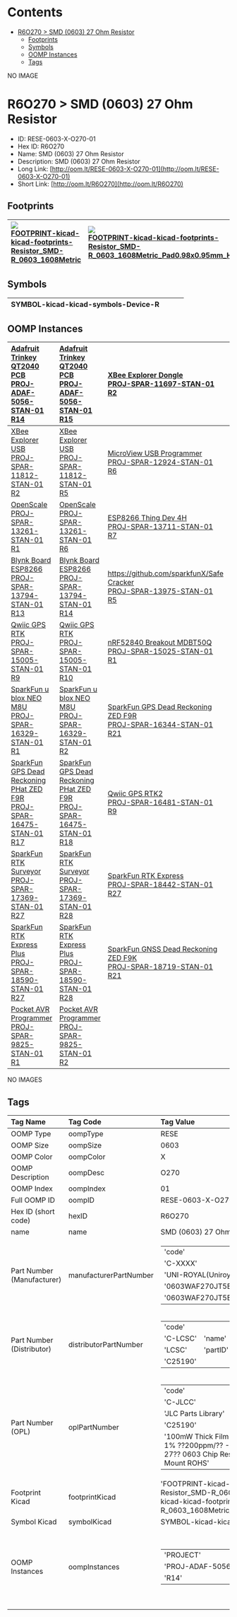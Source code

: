 



Contents
========

* [R6O270 > SMD (0603) 27 Ohm Resistor](#r6o270--smd-0603-27-ohm-resistor)
	* [Footprints](#footprints)
	* [Symbols](#symbols)
	* [OOMP Instances](#oomp-instances)
	* [Tags](#tags)
  
NO IMAGE  
# R6O270 > SMD (0603) 27 Ohm Resistor

- ID: RESE-0603-X-O270-01
- Hex ID: R6O270
- Name: SMD (0603) 27 Ohm Resistor
- Description: SMD (0603) 27 Ohm Resistor
- Long Link: [http://oom.lt/RESE-0603-X-O270-01](http://oom.lt/RESE-0603-X-O270-01)
- Short Link: [http://oom.lt/R6O270](http://oom.lt/R6O270)

## Footprints
  

|[![](https://raw.githubusercontent.com/oomlout/oomlout_OOMP_eda_V2/FOOTPRINT/kicad/kicad-footprints/Resistor_SMD/R_0603_1608Metric/main/image_140.png)<br>FOOTPRINT-kicad-kicad-footprints-Resistor_SMD-R_0603_1608Metric](https://github.com/oomlout/oomlout_OOMP_eda_V2/FOOTPRINT/kicad/kicad-footprints/Resistor_SMD/R_0603_1608Metric/tree/main/)|[![](https://raw.githubusercontent.com/oomlout/oomlout_OOMP_eda_V2/FOOTPRINT/kicad/kicad-footprints/Resistor_SMD/R_0603_1608Metric_Pad0.98x0.95mm_HandSolder/main/image_140.png)<br>FOOTPRINT-kicad-kicad-footprints-Resistor_SMD-R_0603_1608Metric_Pad0.98x0.95mm_HandSolder](https://github.com/oomlout/oomlout_OOMP_eda_V2/FOOTPRINT/kicad/kicad-footprints/Resistor_SMD/R_0603_1608Metric_Pad0.98x0.95mm_HandSolder/tree/main/)|||
| :--- | :--- | :--- | :--- |

## Symbols
  

|![]()<br>SYMBOL-kicad-kicad-symbols-Device-R||||
| :--- | :--- | :--- | :--- |

## OOMP Instances
  

|[Adafruit Trinkey QT2040 PCB<br>PROJ-ADAF-5056-STAN-01<br>R14](https://github.com/oomlout/oomlout_OOMP_projects_V2/PROJ/ADAF/5056/STAN/01/tree/main/)|[Adafruit Trinkey QT2040 PCB<br>PROJ-ADAF-5056-STAN-01<br>R15](https://github.com/oomlout/oomlout_OOMP_projects_V2/PROJ/ADAF/5056/STAN/01/tree/main/)|[XBee Explorer Dongle<br>PROJ-SPAR-11697-STAN-01<br>R2](https://github.com/oomlout/oomlout_OOMP_projects_V2/PROJ/SPAR/11697/STAN/01/tree/main/)|[XBee Explorer Dongle<br>PROJ-SPAR-11697-STAN-01<br>R5](https://github.com/oomlout/oomlout_OOMP_projects_V2/PROJ/SPAR/11697/STAN/01/tree/main/)|
| :--- | :--- | :--- | :--- |
|[XBee Explorer USB<br>PROJ-SPAR-11812-STAN-01<br>R2](https://github.com/oomlout/oomlout_OOMP_projects_V2/PROJ/SPAR/11812/STAN/01/tree/main/)|[XBee Explorer USB<br>PROJ-SPAR-11812-STAN-01<br>R5](https://github.com/oomlout/oomlout_OOMP_projects_V2/PROJ/SPAR/11812/STAN/01/tree/main/)|[MicroView USB Programmer<br>PROJ-SPAR-12924-STAN-01<br>R6](https://github.com/oomlout/oomlout_OOMP_projects_V2/PROJ/SPAR/12924/STAN/01/tree/main/)|[MicroView USB Programmer<br>PROJ-SPAR-12924-STAN-01<br>R7](https://github.com/oomlout/oomlout_OOMP_projects_V2/PROJ/SPAR/12924/STAN/01/tree/main/)|
|[OpenScale<br>PROJ-SPAR-13261-STAN-01<br>R1](https://github.com/oomlout/oomlout_OOMP_projects_V2/PROJ/SPAR/13261/STAN/01/tree/main/)|[OpenScale<br>PROJ-SPAR-13261-STAN-01<br>R6](https://github.com/oomlout/oomlout_OOMP_projects_V2/PROJ/SPAR/13261/STAN/01/tree/main/)|[ESP8266 Thing Dev 4H<br>PROJ-SPAR-13711-STAN-01<br>R7](https://github.com/oomlout/oomlout_OOMP_projects_V2/PROJ/SPAR/13711/STAN/01/tree/main/)|[ESP8266 Thing Dev 4H<br>PROJ-SPAR-13711-STAN-01<br>R8](https://github.com/oomlout/oomlout_OOMP_projects_V2/PROJ/SPAR/13711/STAN/01/tree/main/)|
|[Blynk Board ESP8266<br>PROJ-SPAR-13794-STAN-01<br>R13](https://github.com/oomlout/oomlout_OOMP_projects_V2/PROJ/SPAR/13794/STAN/01/tree/main/)|[Blynk Board ESP8266<br>PROJ-SPAR-13794-STAN-01<br>R14](https://github.com/oomlout/oomlout_OOMP_projects_V2/PROJ/SPAR/13794/STAN/01/tree/main/)|[https://github.com/sparkfunX/Safe Cracker<br>PROJ-SPAR-13975-STAN-01<br>R5](https://github.com/oomlout/oomlout_OOMP_projects_V2/PROJ/SPAR/13975/STAN/01/tree/main/)|[https://github.com/sparkfunX/Safe Cracker<br>PROJ-SPAR-13975-STAN-01<br>R10](https://github.com/oomlout/oomlout_OOMP_projects_V2/PROJ/SPAR/13975/STAN/01/tree/main/)|
|[Qwiic GPS RTK<br>PROJ-SPAR-15005-STAN-01<br>R9](https://github.com/oomlout/oomlout_OOMP_projects_V2/PROJ/SPAR/15005/STAN/01/tree/main/)|[Qwiic GPS RTK<br>PROJ-SPAR-15005-STAN-01<br>R10](https://github.com/oomlout/oomlout_OOMP_projects_V2/PROJ/SPAR/15005/STAN/01/tree/main/)|[nRF52840 Breakout MDBT50Q<br>PROJ-SPAR-15025-STAN-01<br>R1](https://github.com/oomlout/oomlout_OOMP_projects_V2/PROJ/SPAR/15025/STAN/01/tree/main/)|[nRF52840 Breakout MDBT50Q<br>PROJ-SPAR-15025-STAN-01<br>R2](https://github.com/oomlout/oomlout_OOMP_projects_V2/PROJ/SPAR/15025/STAN/01/tree/main/)|
|[SparkFun u blox NEO M8U<br>PROJ-SPAR-16329-STAN-01<br>R1](https://github.com/oomlout/oomlout_OOMP_projects_V2/PROJ/SPAR/16329/STAN/01/tree/main/)|[SparkFun u blox NEO M8U<br>PROJ-SPAR-16329-STAN-01<br>R2](https://github.com/oomlout/oomlout_OOMP_projects_V2/PROJ/SPAR/16329/STAN/01/tree/main/)|[SparkFun GPS Dead Reckoning ZED F9R<br>PROJ-SPAR-16344-STAN-01<br>R21](https://github.com/oomlout/oomlout_OOMP_projects_V2/PROJ/SPAR/16344/STAN/01/tree/main/)|[SparkFun GPS Dead Reckoning ZED F9R<br>PROJ-SPAR-16344-STAN-01<br>R22](https://github.com/oomlout/oomlout_OOMP_projects_V2/PROJ/SPAR/16344/STAN/01/tree/main/)|
|[SparkFun GPS Dead Reckoning PHat ZED F9R<br>PROJ-SPAR-16475-STAN-01<br>R17](https://github.com/oomlout/oomlout_OOMP_projects_V2/PROJ/SPAR/16475/STAN/01/tree/main/)|[SparkFun GPS Dead Reckoning PHat ZED F9R<br>PROJ-SPAR-16475-STAN-01<br>R18](https://github.com/oomlout/oomlout_OOMP_projects_V2/PROJ/SPAR/16475/STAN/01/tree/main/)|[Qwiic GPS RTK2<br>PROJ-SPAR-16481-STAN-01<br>R9](https://github.com/oomlout/oomlout_OOMP_projects_V2/PROJ/SPAR/16481/STAN/01/tree/main/)|[Qwiic GPS RTK2<br>PROJ-SPAR-16481-STAN-01<br>R10](https://github.com/oomlout/oomlout_OOMP_projects_V2/PROJ/SPAR/16481/STAN/01/tree/main/)|
|[SparkFun RTK Surveyor<br>PROJ-SPAR-17369-STAN-01<br>R27](https://github.com/oomlout/oomlout_OOMP_projects_V2/PROJ/SPAR/17369/STAN/01/tree/main/)|[SparkFun RTK Surveyor<br>PROJ-SPAR-17369-STAN-01<br>R28](https://github.com/oomlout/oomlout_OOMP_projects_V2/PROJ/SPAR/17369/STAN/01/tree/main/)|[SparkFun RTK Express<br>PROJ-SPAR-18442-STAN-01<br>R27](https://github.com/oomlout/oomlout_OOMP_projects_V2/PROJ/SPAR/18442/STAN/01/tree/main/)|[SparkFun RTK Express<br>PROJ-SPAR-18442-STAN-01<br>R28](https://github.com/oomlout/oomlout_OOMP_projects_V2/PROJ/SPAR/18442/STAN/01/tree/main/)|
|[SparkFun RTK Express Plus<br>PROJ-SPAR-18590-STAN-01<br>R27](https://github.com/oomlout/oomlout_OOMP_projects_V2/PROJ/SPAR/18590/STAN/01/tree/main/)|[SparkFun RTK Express Plus<br>PROJ-SPAR-18590-STAN-01<br>R28](https://github.com/oomlout/oomlout_OOMP_projects_V2/PROJ/SPAR/18590/STAN/01/tree/main/)|[SparkFun GNSS Dead Reckoning ZED F9K<br>PROJ-SPAR-18719-STAN-01<br>R21](https://github.com/oomlout/oomlout_OOMP_projects_V2/PROJ/SPAR/18719/STAN/01/tree/main/)|[SparkFun GNSS Dead Reckoning ZED F9K<br>PROJ-SPAR-18719-STAN-01<br>R22](https://github.com/oomlout/oomlout_OOMP_projects_V2/PROJ/SPAR/18719/STAN/01/tree/main/)|
|[Pocket AVR Programmer<br>PROJ-SPAR-9825-STAN-01<br>R1](https://github.com/oomlout/oomlout_OOMP_projects_V2/PROJ/SPAR/9825/STAN/01/tree/main/)|[Pocket AVR Programmer<br>PROJ-SPAR-9825-STAN-01<br>R2](https://github.com/oomlout/oomlout_OOMP_projects_V2/PROJ/SPAR/9825/STAN/01/tree/main/)|||
  
NO IMAGES  
## Tags
  

|Tag Name|Tag Code|Tag Value|
| :--- | :--- | :--- |
|OOMP Type|oompType|RESE|
|OOMP Size|oompSize|0603|
|OOMP Color|oompColor|X|
|OOMP Description|oompDesc|O270|
|OOMP Index|oompIndex|01|
|Full OOMP ID|oompID|RESE-0603-X-O270-01|
|Hex ID (short code)|hexID|R6O270|
|name|name|SMD (0603) 27 Ohm Resistor|
|Part Number (Manufacturer)|manufacturerPartNumber|<table><tr><td>'code'</td></tr><tr><td> 'C-XXXX'</td><td> 'name'</td></tr><tr><td> 'UNI-ROYAL(Uniroyal Elec)'</td><td> 'partID'</td></tr><tr><td> '0603WAF270JT5E'</td><td> 'partName'</td></tr><tr><td> '0603WAF270JT5E'</td></tr></table>|
|Part Number (Distributor)|distributorPartNumber|<table><tr><td>'code'</td></tr><tr><td> 'C-LCSC'</td><td> 'name'</td></tr><tr><td> 'LCSC'</td><td> 'partID'</td></tr><tr><td> 'C25190'</td></tr></table>|
|Part Number (OPL)|oplPartNumber|<table><tr><td>'code'</td></tr><tr><td> 'C-JLCC'</td><td> 'name'</td></tr><tr><td> 'JLC Parts Library'</td><td> 'partID'</td></tr><tr><td> 'C25190'</td><td> 'partName'</td></tr><tr><td> '100mW Thick Film Resistors 75V ??1% ??200ppm/?? -55??~+155?? 27?? 0603  Chip Resistor - Surface Mount ROHS'</td></tr></table>|
|Footprint Kicad|footprintKicad|'FOOTPRINT-kicad-kicad-footprints-Resistor_SMD-R_0603_1608Metric', 'FOOTPRINT-kicad-kicad-footprints-Resistor_SMD-R_0603_1608Metric_Pad0.98x0.95mm_HandSolder'|
|Symbol Kicad|symbolKicad|SYMBOL-kicad-kicad-symbols-Device-R|
|OOMP Instances|oompInstances|<table><tr><td>'PROJECT'</td></tr><tr><td> 'PROJ-ADAF-5056-STAN-01'</td><td> 'ID'</td></tr><tr><td> 'R14'</td></tr></table></td><td> <table><tr><td>'PROJECT'</td></tr><tr><td> 'PROJ-ADAF-5056-STAN-01'</td><td> 'ID'</td></tr><tr><td> 'R15'</td></tr></table></td><td> <table><tr><td>'PROJECT'</td></tr><tr><td> 'PROJ-SPAR-11697-STAN-01'</td><td> 'ID'</td></tr><tr><td> 'R2'</td></tr></table></td><td> <table><tr><td>'PROJECT'</td></tr><tr><td> 'PROJ-SPAR-11697-STAN-01'</td><td> 'ID'</td></tr><tr><td> 'R5'</td></tr></table></td><td> <table><tr><td>'PROJECT'</td></tr><tr><td> 'PROJ-SPAR-11812-STAN-01'</td><td> 'ID'</td></tr><tr><td> 'R2'</td></tr></table></td><td> <table><tr><td>'PROJECT'</td></tr><tr><td> 'PROJ-SPAR-11812-STAN-01'</td><td> 'ID'</td></tr><tr><td> 'R5'</td></tr></table></td><td> <table><tr><td>'PROJECT'</td></tr><tr><td> 'PROJ-SPAR-12924-STAN-01'</td><td> 'ID'</td></tr><tr><td> 'R6'</td></tr></table></td><td> <table><tr><td>'PROJECT'</td></tr><tr><td> 'PROJ-SPAR-12924-STAN-01'</td><td> 'ID'</td></tr><tr><td> 'R7'</td></tr></table></td><td> <table><tr><td>'PROJECT'</td></tr><tr><td> 'PROJ-SPAR-13261-STAN-01'</td><td> 'ID'</td></tr><tr><td> 'R1'</td></tr></table></td><td> <table><tr><td>'PROJECT'</td></tr><tr><td> 'PROJ-SPAR-13261-STAN-01'</td><td> 'ID'</td></tr><tr><td> 'R6'</td></tr></table></td><td> <table><tr><td>'PROJECT'</td></tr><tr><td> 'PROJ-SPAR-13711-STAN-01'</td><td> 'ID'</td></tr><tr><td> 'R7'</td></tr></table></td><td> <table><tr><td>'PROJECT'</td></tr><tr><td> 'PROJ-SPAR-13711-STAN-01'</td><td> 'ID'</td></tr><tr><td> 'R8'</td></tr></table></td><td> <table><tr><td>'PROJECT'</td></tr><tr><td> 'PROJ-SPAR-13794-STAN-01'</td><td> 'ID'</td></tr><tr><td> 'R13'</td></tr></table></td><td> <table><tr><td>'PROJECT'</td></tr><tr><td> 'PROJ-SPAR-13794-STAN-01'</td><td> 'ID'</td></tr><tr><td> 'R14'</td></tr></table></td><td> <table><tr><td>'PROJECT'</td></tr><tr><td> 'PROJ-SPAR-13975-STAN-01'</td><td> 'ID'</td></tr><tr><td> 'R5'</td></tr></table></td><td> <table><tr><td>'PROJECT'</td></tr><tr><td> 'PROJ-SPAR-13975-STAN-01'</td><td> 'ID'</td></tr><tr><td> 'R10'</td></tr></table></td><td> <table><tr><td>'PROJECT'</td></tr><tr><td> 'PROJ-SPAR-15005-STAN-01'</td><td> 'ID'</td></tr><tr><td> 'R9'</td></tr></table></td><td> <table><tr><td>'PROJECT'</td></tr><tr><td> 'PROJ-SPAR-15005-STAN-01'</td><td> 'ID'</td></tr><tr><td> 'R10'</td></tr></table></td><td> <table><tr><td>'PROJECT'</td></tr><tr><td> 'PROJ-SPAR-15025-STAN-01'</td><td> 'ID'</td></tr><tr><td> 'R1'</td></tr></table></td><td> <table><tr><td>'PROJECT'</td></tr><tr><td> 'PROJ-SPAR-15025-STAN-01'</td><td> 'ID'</td></tr><tr><td> 'R2'</td></tr></table></td><td> <table><tr><td>'PROJECT'</td></tr><tr><td> 'PROJ-SPAR-16329-STAN-01'</td><td> 'ID'</td></tr><tr><td> 'R1'</td></tr></table></td><td> <table><tr><td>'PROJECT'</td></tr><tr><td> 'PROJ-SPAR-16329-STAN-01'</td><td> 'ID'</td></tr><tr><td> 'R2'</td></tr></table></td><td> <table><tr><td>'PROJECT'</td></tr><tr><td> 'PROJ-SPAR-16344-STAN-01'</td><td> 'ID'</td></tr><tr><td> 'R21'</td></tr></table></td><td> <table><tr><td>'PROJECT'</td></tr><tr><td> 'PROJ-SPAR-16344-STAN-01'</td><td> 'ID'</td></tr><tr><td> 'R22'</td></tr></table></td><td> <table><tr><td>'PROJECT'</td></tr><tr><td> 'PROJ-SPAR-16475-STAN-01'</td><td> 'ID'</td></tr><tr><td> 'R17'</td></tr></table></td><td> <table><tr><td>'PROJECT'</td></tr><tr><td> 'PROJ-SPAR-16475-STAN-01'</td><td> 'ID'</td></tr><tr><td> 'R18'</td></tr></table></td><td> <table><tr><td>'PROJECT'</td></tr><tr><td> 'PROJ-SPAR-16481-STAN-01'</td><td> 'ID'</td></tr><tr><td> 'R9'</td></tr></table></td><td> <table><tr><td>'PROJECT'</td></tr><tr><td> 'PROJ-SPAR-16481-STAN-01'</td><td> 'ID'</td></tr><tr><td> 'R10'</td></tr></table></td><td> <table><tr><td>'PROJECT'</td></tr><tr><td> 'PROJ-SPAR-17369-STAN-01'</td><td> 'ID'</td></tr><tr><td> 'R27'</td></tr></table></td><td> <table><tr><td>'PROJECT'</td></tr><tr><td> 'PROJ-SPAR-17369-STAN-01'</td><td> 'ID'</td></tr><tr><td> 'R28'</td></tr></table></td><td> <table><tr><td>'PROJECT'</td></tr><tr><td> 'PROJ-SPAR-18442-STAN-01'</td><td> 'ID'</td></tr><tr><td> 'R27'</td></tr></table></td><td> <table><tr><td>'PROJECT'</td></tr><tr><td> 'PROJ-SPAR-18442-STAN-01'</td><td> 'ID'</td></tr><tr><td> 'R28'</td></tr></table></td><td> <table><tr><td>'PROJECT'</td></tr><tr><td> 'PROJ-SPAR-18590-STAN-01'</td><td> 'ID'</td></tr><tr><td> 'R27'</td></tr></table></td><td> <table><tr><td>'PROJECT'</td></tr><tr><td> 'PROJ-SPAR-18590-STAN-01'</td><td> 'ID'</td></tr><tr><td> 'R28'</td></tr></table></td><td> <table><tr><td>'PROJECT'</td></tr><tr><td> 'PROJ-SPAR-18719-STAN-01'</td><td> 'ID'</td></tr><tr><td> 'R21'</td></tr></table></td><td> <table><tr><td>'PROJECT'</td></tr><tr><td> 'PROJ-SPAR-18719-STAN-01'</td><td> 'ID'</td></tr><tr><td> 'R22'</td></tr></table></td><td> <table><tr><td>'PROJECT'</td></tr><tr><td> 'PROJ-SPAR-9825-STAN-01'</td><td> 'ID'</td></tr><tr><td> 'R1'</td></tr></table></td><td> <table><tr><td>'PROJECT'</td></tr><tr><td> 'PROJ-SPAR-9825-STAN-01'</td><td> 'ID'</td></tr><tr><td> 'R2'</td></tr></table>|
||||
